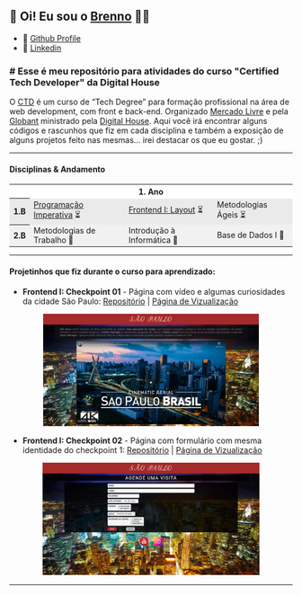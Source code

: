 ## 👋 Oi! Eu sou o [Brenno](https://github.com/brennomachado/) 🏳️‍🌈

- 📑 [Github Profile](https://github.com/brennomachado/)
- 📠 [Linkedin](https://www.linkedin.com/in/brennomachado/)

### \# Esse é meu repositório para atividades do curso "Certified Tech Developer" da Digital House

O [CTD](https://www.digitalhouse.com/br/acoes/certified-tech-developer) é um curso de “Tech Degree” para formação profissional na área de web development, com front e back-end. Organizado [Mercado Livre](https://www.mercadolivre.com.br/) e pela [Globant](https://www.globant.com/pt-br) ministrado pela [Digital House](https://www.digitalhouse.com/br).
Aqui você irá encontrar alguns códigos e rascunhos que fiz em cada disciplina e também a exposição de alguns projetos feito nas mesmas... irei destacar os que eu gostar. ;)

---

#### Disciplinas & Andamento

<div style="font-size: 14px;">
  <table>
        <tr>
          <th bgcolor="ffffff" colspan="4">1. Ano</th>
        </tr>
        <tr>
          <th bgcolor="eaeaea">1.B</th>
          <td bgcolor="eaeaea"><a href="https://github.com/brennomachado/DigitalHouse/tree/main/Prog.%20Imperativa" target="_blank">Programação  Imperativa</a> ⏳</td>
          <td bgcolor="eaeaea"><a href="https://github.com/brennomachado/DigitalHouse/tree/main/Frontend%20I" target="_blank">Frontend I: Layout</a> ⏳</td>
          <td bgcolor="eaeaea">Metodologias Ágeis ⏳</td>
        </tr>
        <tr>
          <th bgcolor="f1f1f1">2.B</th>
          <td bgcolor="f1f1f1">Metodologias de Trabalho 🙈</td>
          <td bgcolor="f1f1f1">Introdução à Informática 🙈</td>
          <td bgcolor="f1f1f1">Base de Dados I 🙈</td>
        </tr>
  </table>
</div>
<!-- <div style="font-size: 14px;">
  <table>
      <tr>
        <th bgcolor="ffffff" colspan="4">1. Ano</th>
        <th bgcolor="ffffff"colspan="4">2. Ano</th>
      </tr>
      <tr>
        <th bgcolor="eaeaea">1.B</th>
        <td bgcolor="eaeaea">Programação  Imperativa</td>
        <td bgcolor="eaeaea">Frontend I: Layout</td>
        <td bgcolor="eaeaea">Learn Agility </td>
        <th bgcolor="f1f1f1">1.B</th>
        <td bgcolor="f1f1f1">Frontend III: Frameworks</td>
        <td bgcolor="f1f1f1">Backend</td>
        <td bgcolor="f1f1f1">Infraestrutura II </td>
      </tr>
      <tr" >
        <th bgcolor="f1f1f1">2.B</th>
        <td bgcolor="f1f1f1">Metodologias de Trabalho</td>
        <td bgcolor="f1f1f1">Introdução à Informática</td>
        <td bgcolor="f1f1f1">Base de Dados I </td>
        <th bgcolor="eaeaea">2.B</th>
        <td bgcolor="eaeaea">Backend</td>
        <td bgcolor="eaeaea">UX / UI</td>
        <td bgcolor="eaeaea">Gestão de Tempo</td>
      </tr>
      <tr" >
        <th bgcolor="eaeaea">3.B</th>
        <td bgcolor="eaeaea">Frontend II: JS Front</td>
        <td bgcolor="eaeaea">Teamwork & Trabalho Colaborativo</td>
        <td bgcolor="eaeaea">Programação Orientada a Objetos</td>
        <th bgcolor="d6d6d6" rowspan="2">3.B<br>4.B</th>
        <th bgcolor="d6d6d6" colspan="3" rowspan="2">Projeto Integrador</th>
      </tr>
      <tr" >
        <th bgcolor="f1f1f1">4.B</th>
        <td bgcolor="f1f1f1">Design Thinking</td>
        <td bgcolor="f1f1f1">Testing I</td>
        <td bgcolor="f1f1f1">Infraestrutura I</td>
      </tr>
  </table>
</div> -->

---

#### Projetinhos que fiz durante o curso para aprendizado:

- **Frontend I: Checkpoint 01** - Página com vídeo e algumas curiosidades da cidade São Paulo: [Repositório](https://github.com/brennomachado/DigitalHouse/tree/main/checkpoints/Frontend-I/01) | [Página de Vizualização](https://brennomachado.github.io/DigitalHouse/checkpoints/Frontend-I/01/)
<p align="center">
  <a target="_blank" href="https://brennomachado.github.io/DigitalHouse/checkpoints/Frontend-I/01/"><img height="200" src="checkpoints/imgs/capa-frontend1-cp-01.png"></a>
</p>

- **Frontend I: Checkpoint 02** - Página com formulário com mesma identidade do checkpoint 1: [Repositório](https://github.com/brennomachado/DigitalHouse/tree/main/checkpoints/Frontend-I/02) | [Página de Vizualização](https://brennomachado.github.io/DigitalHouse/checkpoints/Frontend-I/02/)
<p align="center">
  <a target="_blank" href="https://brennomachado.github.io/DigitalHouse/checkpoints/Frontend-I/02/"><img height="200" src="checkpoints/imgs/capa-frontend1-cp-02.png"></a>
</p>

---

